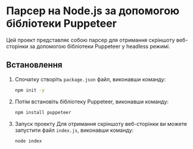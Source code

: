 # Парсер на Node.js за допомогою бібліотеки Puppeteer

Цей проект представляє собою парсер для отримання скріншоту веб-сторінки за допомогою бібліотеки Puppeteer у headless режимі.

## Встановлення

1. Спочатку створіть `package.json` файл, виконавши команду:

   ```bash
   npm init -y
2. Потім встановіть бібліотеку Puppeteer, виконавши команду:
   ```bash
   npm install puppeteer
3. Запуск проекту
Для отримання скріншоту веб-сторінки ви можете запустити файл `index.js`, виконавши команду:
   ```bash
   node index

